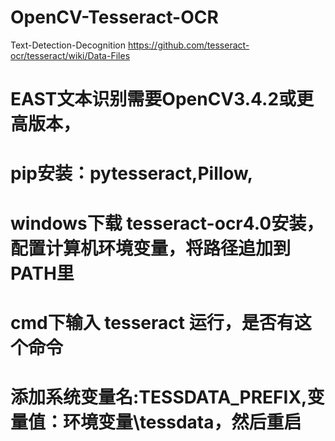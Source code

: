 # OpenCV-Tesseract-OCR
Text-Detection-Decognition
https://github.com/tesseract-ocr/tesseract/wiki/Data-Files

# EAST文本识别需要OpenCV3.4.2或更高版本，
# pip安装：pytesseract,Pillow,
# windows下载 tesseract-ocr4.0安装，配置计算机环境变量，将路径追加到 PATH里
# cmd下输入 tesseract 运行，是否有这个命令
# 添加系统变量名:TESSDATA_PREFIX,变量值：环境变量\tessdata，然后重启
